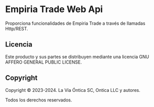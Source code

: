 ﻿# Empiria Trade Web Api

Proporciona funcionalidades de Empiria Trade a través de llamadas Http/REST.

## Licencia

Este producto y sus partes se distribuyen mediante una licencia GNU AFFERO
GENERAL PUBLIC LICENSE.

## Copyright

Copyright © 2023-2024. La Vía Óntica SC, Ontica LLC y autores.

Todos los derechos reservados.
